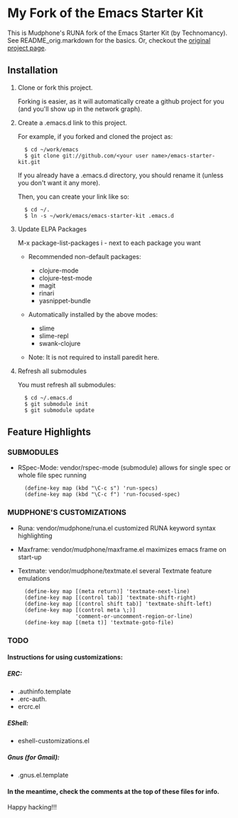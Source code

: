 # My Fork of the Emacs Starter Kit

This is Mudphone's RUNA fork of the Emacs Starter Kit (by Technomancy).
See README_orig.markdown for the basics.  Or, checkout the
  [original project page](http://github.com/technomancy/emacs-starter-kit
  "Technomancy's Emacs Starter Kit on Github").


## Installation

1. Clone or fork this project.

     Forking is easier, as it will automatically create a github project for you
     (and you'll show up in the network graph).


2. Create a .emacs.d link to this project.

     For example, if you forked and cloned the project as:

         $ cd ~/work/emacs
         $ git clone git://github.com/<your user name>/emacs-starter-kit.git

     If you already have a .emacs.d directory, you should rename it
     (unless you don't want it any more).

     Then, you can create your link like so:

         $ cd ~/.
         $ ln -s ~/work/emacs/emacs-starter-kit .emacs.d


3. Update ELPA Packages

     M-x package-list-packages
     i - next to each package you want

     * Recommended non-default packages:
       - clojure-mode
       - clojure-test-mode
       - magit
       - rinari
       - yasnippet-bundle

     * Automatically installed by the above modes:
       - slime
       - slime-repl
       - swank-clojure

     * Note: It is not required to install paredit here.


4. Refresh all submodules

     You must refresh all submodules:

         $ cd ~/.emacs.d
         $ git submodule init
         $ git submodule update


## Feature Highlights

### SUBMODULES

- RSpec-Mode: vendor/rspec-mode (submodule)
  allows for single spec or whole file spec running

        (define-key map (kbd "\C-c s") 'run-specs)
        (define-key map (kbd "\C-c f") 'run-focused-spec)

### MUDPHONE'S CUSTOMIZATIONS

- Runa: vendor/mudphone/runa.el
  customized RUNA keyword syntax highlighting

- Maxframe: vendor/mudphone/maxframe.el
  maximizes emacs frame on start-up

- Textmate: vendor/mudphone/textmate.el
  several Textmate feature emulations

        (define-key map [(meta return)] 'textmate-next-line)
        (define-key map [(control tab)] 'textmate-shift-right)
        (define-key map [(control shift tab)] 'textmate-shift-left)
        (define-key map [(control meta \;)]
                        'comment-or-uncomment-region-or-line)
        (define-key map [(meta t)] 'textmate-goto-file)

### TODO

#### Instructions for using customizations:

##### ERC:
  * .authinfo.template
  * .erc-auth.
  * ercrc.el

##### EShell:
  * eshell-customizations.el

##### Gnus (for Gmail):
  * .gnus.el.template

#### In the meantime, check the comments at the top of these files for info.


Happy hacking!!!


